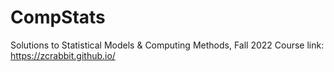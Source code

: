 # CompStats
Solutions to Statistical Models &amp; Computing Methods, Fall 2022
Course link: https://zcrabbit.github.io/

